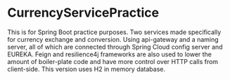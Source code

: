 # CurrencyServicePractice
This is for Spring Boot practice purposes. 
Two services made specifically for currency exchange and conversion.
Using api-gateway and a naming server, all of which are connected through Spring Cloud config server and EUREKA.
Feign and resilience4j frameworks are also used to lower the amount of boiler-plate code and have more control over HTTP calls from client-side.
This version uses H2 in memory database.

